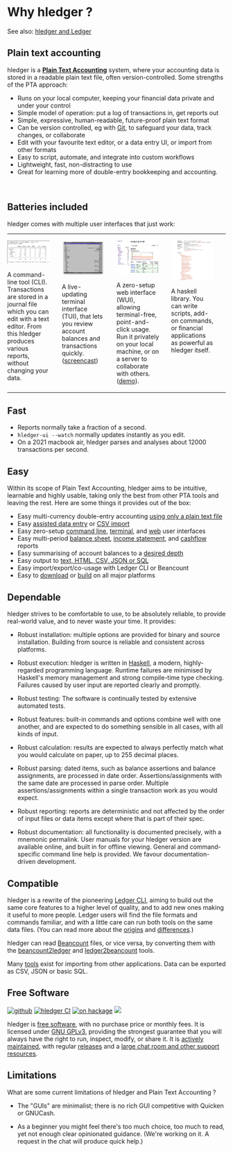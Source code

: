 # Why hledger ?

<div class=pagetoc>
<!-- toc -->
</div>

See also:
[hledger and Ledger](ledger.html)


## Plain text accounting

hledger is a **[Plain Text Accounting]** system, 
where your accounting data is stored in a readable plain text file, often version-controlled.
Some strengths of the PTA approach:

- Runs on your local computer, keeping your financial data private and under your control
- Simple model of  operation: put a log of transactions in, get reports out
- Simple, expressive, human-readable, future-proof plain text format
- Can be version controlled, eg with [Git], to safeguard your data,
  track changes, or collaborate
- Edit with your favourite text editor, or a data entry UI, or import
  from other formats
- Easy to script, automate, and integrate into custom workflows
- Lightweight, fast, non-distracting to use
- Great for learning more of double-entry bookkeeping and accounting.

<br clear=all>

## Batteries included

hledger comes with multiple user interfaces that just work:

<style>
table#screenshots td { 
  border:none; 
  padding-left:0;
  padding-right:2em;
}
</style>
<table id="screenshots">
<tr valign="top">
<td width="25%">

<a href="/images/balance-q-inc.png" class="highslide" onclick="return hs.expand(this)"><img src="/images/balance-q-inc.png" title="Balance report showing income/expense by quarter" /></a>

A command-line tool (CLI).
Transactions are stored in a journal file which you can edit with a text editor.
From this hledger produces various reports, without changing your data.

</td>
<td width="25%">

<a href="/images/hledger-ui/hledger-ui-bcexample-acc.png" class="highslide" onclick="return hs.expand(this)"><img src="/images/hledger-ui/hledger-ui-bcexample-acc.png" title="hledger-ui accounts screen" /></a>

A live-updating terminal interface (TUI), 
that lets you review account balances and transactions quickly.
([screencast](https://asciinema.org/a/29665))

</td>
<td width="25%">

<a href="/images/hledger-web/normal/register.png" class="highslide" onclick="return hs.expand(this)"><img src="/images/hledger-web/normal/register.png" title="Account register view with accounts sidebar" /></a>

A zero-setup web interface (WUI),
allowing terminal-free, point-and-click usage.
Run it privately on your local machine, or on a server to collaborate with others.
([demo](http://demo.hledger.org)).

<!-- (hledger can also run [in your web browser](https://hledger.alhur.es) (prototype).) -->

</td>
<td width="25%">

<a href="/images/hledger-lib-api.png" class="highslide" onclick="return hs.expand(this)"><img src="/images/hledger-lib-api.png" title="Part of hledger-lib's haddock api documentation" /></a>

A haskell library. You can write scripts, add-on commands, or financial applications 
as powerful as hledger itself.
<!-- [scripts](scripting.html), [addons](hledger.html#add-on-commands)  -->

</td>
</tr>
</table>


## Fast

- Reports normally take a fraction of a second.
- `hledger-ui --watch` normally updates instantly as you edit.
- On a 2021 macbook air, hledger parses and analyses about 12000 transactions per second.

## Easy

Within its scope of Plain Text Accounting,
hledger aims to be intuitive, learnable and highly usable,
taking only the best from other PTA tools and leaving the rest.
Here are some things it provides out of the box:

- Easy multi-currency double-entry accounting [using only a plain text file](#usage)
- Easy [assisted data entry](add.html) or [CSV import](import-csv.html)
- Easy zero-setup [command line], [terminal], and [web] user interfaces
- Easy multi-period [balance sheet], [income statement], and [cashflow] reports
- Easy summarising of account balances to a [desired depth][depth limiting]
- Easy output to [text, HTML, CSV, JSON or SQL][output format]
- Easy import/export/co-usage with Ledger CLI or Beancount
- Easy to [download] or [build] on all major platforms

## Dependable

hledger strives to be comfortable to use, to be absolutely reliable,
to provide real-world value, and to never waste your time. It provides:

- Robust installation: multiple options are provided for binary and
  source installation. Building from source is reliable and consistent
  across platforms.

- Robust execution: 
  hledger is written in [Haskell], a modern, highly-regarded
  programming language.
  Runtime failures are minimised by Haskell's memory management and
  strong compile-time type checking.
  Failures caused by user input are reported clearly and promptly.

- Robust testing:
  The software is continually tested by extensive automated tests.

- Robust features: built-in commands and options combine well with one
  another, and are expected to do something sensible in all cases,
  with all kinds of input.

- Robust calculation: results are expected to always perfectly match
  what you would calculate on paper, up to 255 decimal places.

- Robust parsing: dated items, such as balance assertions and balance
  assignments, are processed in date order. Assertions/assignments
  with the same date are processed in parse order. Multiple
  assertions/assignments within a single transaction work as you would
  expect.
  
- Robust reporting: reports are deterministic and not affected by the
  order of input files or data items except where that is part of
  their spec.

- Robust documentation: all functionality is documented precisely,
  with a mnemonic permalink. User manuals for your hledger
  version are available online, and built in for offline viewing.
  General and command-specific command line help is provided. We
  favour documentation-driven development.

## Compatible

hledger is a rewrite of the pioneering [Ledger CLI], aiming to
build out the same core features to a higher level of quality,
and to add new ones making it useful to more people.
Ledger users will find the file formats and commands familiar,
and with a little care can run both tools on the same data files.
(You can read more about
the [origins](faq.html#why-did-you-start-hledger--how-does-it-relate-to-ledger-)
and [differences](faq.html#how-is-hledger-different-from-ledger-).)

hledger can read [Beancount] files, or vice versa, by converting them
with the [beancount2ledger] and [ledger2beancount] tools.

Many [tools](https://plaintextaccounting.org/#data-importconversion)
exist for importing from other applications.  Data can be exported as
CSV, JSON or basic SQL.

## Free Software

[![github](https://img.shields.io/github/stars/simonmichael/hledger.svg?logo=GitHub&label=Github)](https://github.com/simonmichael/hledger)
[![hledger CI](https://github.com/simonmichael/hledger/workflows/hledger%20CI/badge.svg)](https://github.com/simonmichael/hledger/actions)
[![on hackage](https://img.shields.io/hackage/v/hledger.svg?logo=Haskell&label=Hackage&colorB=green)](http://hackage.haskell.org/package/hledger)
[![](https://repology.org/badge/version-for-repo/stackage_nighly/hledger.svg)](https://repology.org/metapackage/hledger)

hledger is [free software], with no purchase price or monthly fees.
It is licensed under [GNU GPLv3][gpl], providing the strongest guarantee
that you will always have the right to run, inspect, modify, or share it.
It is [actively maintained], with regular [releases]
and a [large chat room and other support resources](support.html).

<!-- - The plain text format and fast command-line interface -->
<!--   (plus a reusable [library] for building your own [commands][script]) -->
<!--   facilitate scripting and customisation. -->

## Limitations

What are some current limitations of hledger and Plain Text Accounting ?

- The "GUIs" are minimalist; there is no rich GUI competitive with Quicken or GNUCash.

- As a beginner you might feel there's too much choice, too much to
  read, yet not enough clear opinionated guidance.
  (We're working on it. A request in the chat will produce quick help.)


<!--
What is planned for hledger ?

More support for investing,
more support for correctness and accounting/business rules,
more input/output formats,
more speed,
more GUI,
charts,
better getting started experience.
See also [ROADMAP](ROADMAP.html).
-->

[blog posts]:                 https://plaintextaccounting.org/#articles-blog-posts
[example files]:              https://github.com/simonmichael/hledger/tree/master/examples
[mail list]:                  https://groups.google.com/forum/#!forum/hledger
[Ledger CLI]:                 https://ledger-cli.org
[command line]:               hledger.html
[terminal]:                   ui.html
[web]:                        web.html
[balance sheet]:              hledger.html#balancesheet
[income statement]:           hledger.html#incomestatement
[cashflow]:                   hledger.html#cashflow
[depth limiting]:             hledger.html#depth-limiting
[output format]:              hledger.html#output-format
[download]:                   install.html#binary-packages
[build]:                      install.html#building-from-source
[command line]:               add.html
[terminal]:                   ui.html
[web]:                        web.html
[actively maintained]:        https://github.com/simonmichael/hledger/graphs/contributors
[releases]:                   https://hledger.org/release-notes
[plain text accounting]:      http://plaintextaccounting.org
[plain text accounting apps]: https://plaintextaccounting.org/#plain-text-accounting-apps
[version control system]:     https://en.wikipedia.org/wiki/Version_control
[git]:                        https://en.wikipedia.org/wiki/Git
[haskell]:                    https://wiki.haskell.org/Haskell
[double-entry accounting]:    https://en.wikipedia.org/wiki/Double-entry_bookkeeping
[install]:                    install.html
[ledgerlikes]:                https://plaintextaccounting.org/#plain-text-accounting-apps
[ledger]:                     https://www.ledger-cli.org
[ledger features]:            https://www.ledger-cli.org/features.html
[beancount]:                  http://furius.ca/beancount
[beancount2ledger]:           https://github.com/beancount/beancount2ledger
[ledger2beancount]:           https://github.com/beancount/ledger2beancount
[gpl]:                        https://en.wikipedia.org/wiki/GNU_General_Public_License
[library]:                    https://hackage.haskell.org/package/hledger-lib
[script]:                     https://github.com/simonmichael/hledger/blob/master/bin/hledger-check-tag-files.hs
[free software]:              https://en.wikipedia.org/wiki/Free_software
